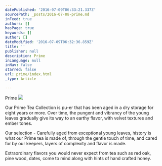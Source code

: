 ```yaml
---
datePublished: '2016-07-09T06:33:21.337Z'
sourcePath: _posts/2016-07-08-prime.md
inFeed: true
authors: []
hasPage: true
keywords: []
author: []
dateModified: '2016-07-09T06:32:36.859Z'
title: ''
publisher: null
description: Prime
inLanguage: null
inNav: false
starred: false
url: prime/index.html
_type: Article

---
```

Prime
![](https://the-grid-user-content.s3-us-west-2.amazonaws.com/32e15b67-e239-4fcf-848d-153a180ea5d5.jpg)

Our Prime Tea Collection is pu-er that has been aged in a dry storage for eight years or more. Over time, the pungent and vibrancy of the young leaves gradually give its way to an earthy flavor, with velvet textures and ember tones.

Our selection - Carefully aged from exceptional young leaves, history is what our Prime tea is made of, through the gentle touch of time, and cared for by our keepers, layers of complexity and flavor is made.

Extraordinary flavors you would never expect from tea such as red oak, pine wood, dates, come to mind along with hints of hand crafted honey.
